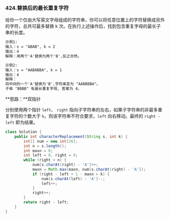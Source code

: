 ### 424.替换后的最长重复字符

给你一个仅由大写英文字母组成的字符串，你可以将任意位置上的字符替换成另外的字符，总共可最多替换 k 次。在执行上述操作后，找到包含重复字母的最长子串的长度。

```markdown
示例1:
输入：s = "ABAB", k = 2
输出：4
解释：用两个'A'替换为两个'B',反之亦然。

示例2:
输入：s = "AABABBA", k = 1
输出：4
解释：
将中间的一个'A'替换为'B',字符串变为 "AABBBBA"。
子串 "BBBB" 有最长重复字母, 答案为 4。
```



**思路：**双指针

分别使用两个指针 `left`、 `right` 指向子字符串的左右，如果子字符串的非最多重复字符的个数大于 `k`，则该字符串不符合要求，`left` 向右移动。最终的 `right - left` 即为结果。

``` java
class Solution {
    public int characterReplacement(String s, int k) {
        int[] num = new int[26];
        int n = s.length();
        int maxn = 0;
        int left = 0, right = 0;
        while (right < n) {
            num[s.charAt(right) - 'A']++;
            maxn = Math.max(maxn, num[s.charAt(right) - 'A']);
            if (right - left + 1 - maxn > k) {
                num[s.charAt(left) - 'A']--;
                left++;
            }
            right++;
        }
        return right - left;
    }
}
```

